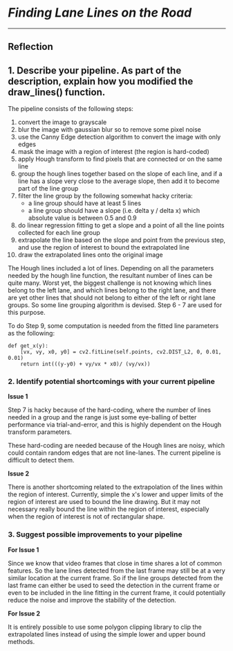 # *Finding Lane Lines on the Road*
---

## Reflection

## 1. Describe your pipeline. As part of the description, explain how you modified the draw_lines() function.

The pipeline consists of the following steps:
1. convert the image to grayscale
1. blur the image with gaussian blur so to remove some pixel noise
1. use the Canny Edge detection algorithm to convert the image with only edges
1. mask the image with a region of interest (the region is hard-coded)
1. apply Hough transform to find pixels that are connected or on the same line
1. group the hough lines together based on the slope of each line, and if a line has a slope very close to the average slope, then add it to become part of the line group
1. filter the line group by the following somewhat hacky criteria:
    * a line group should have at least 5 lines
    * a line group should have a slope (i.e. delta y / delta x) which absolute value is between 0.5 and 0.9
1. do linear regression fitting to get a slope and a point of all the line points collected for each line group
1. extrapolate the line based on the slope and point from the previous step, and use the region of interest to bound the extrapolated line
1. draw the extrapolated lines onto the original image

The Hough lines included a lot of lines. Depending on all the parameters needed by the hough line function, the resultant number of lines can be quite many. Worst yet, the biggest challenge is not knowing which lines belong to the left lane, and which lines belong to the right lane, and there are yet other lines that should not belong to either of the left or right lane groups. So some line grouping algorithm is devised. Step 6 - 7 are used for this purpose.

To do Step 9, some computation is needed from the fitted line parameters as the following:
```
def get_x(y):
    [vx, vy, x0, y0] = cv2.fitLine(self.points, cv2.DIST_L2, 0, 0.01, 0.01)
    return int(((y-y0) + vy/vx * x0)/ (vy/vx))
```


### 2. Identify potential shortcomings with your current pipeline

**Issue 1**

Step 7 is hacky because of the hard-coding, where the number of lines needed in a group and the range is just some eye-balling of better performance via trial-and-error, and this is highly dependent on the Hough transform parameters.

These hard-coding are needed because of the Hough lines are noisy, which could contain random edges that are not line-lanes. The current pipeline is difficult to detect them.

**Issue 2**

There is another shortcoming related to the extrapolation of the lines within the region of interest. Currently, simple the x's lower and upper limits of the region of interest are used to bound the line drawing. But it may not necessary really bound the line within the region of interest, especially when the region of interest is not of rectangular shape.


### 3. Suggest possible improvements to your pipeline

**For Issue 1**

Since we know that video frames that close in time shares a lot of common features. So the lane lines detected from the last frame may still be at a very similar location at the current frame. So if the line groups detected from the last frame can either be used to seed the detection in the current frame or even to be included in the line fitting in the current frame, it could potentially reduce the noise and improve the stability of the detection.

**For Issue 2**

It is entirely possible to use some polygon clipping library to clip the extrapolated lines instead of using the simple lower and upper bound methods.
